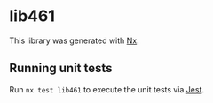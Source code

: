 # lib461

This library was generated with [Nx](https://nx.dev).

## Running unit tests

Run `nx test lib461` to execute the unit tests via [Jest](https://jestjs.io).
